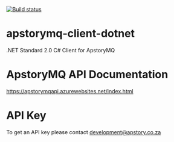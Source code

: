 [![Build status](https://apstory.visualstudio.com/ApStory/_apis/build/status/ApstoryMQClient)](https://apstory.visualstudio.com/ApStory/_build/latest?definitionId=24)

# apstorymq-client-dotnet
.NET Standard 2.0 C# Client for ApstoryMQ

# ApstoryMQ API Documentation
https://apstorymqapi.azurewebsites.net/index.html

# API Key
To get an API key please contact development@apstory.co.za
